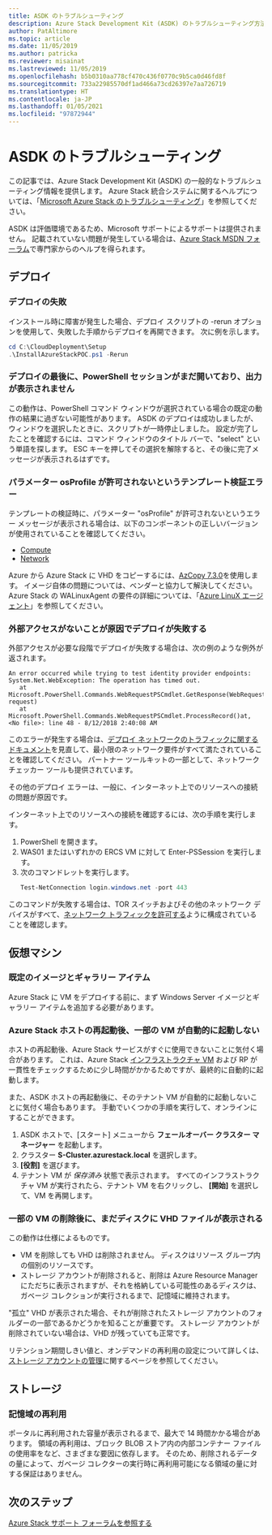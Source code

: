 ```yaml
---
title: ASDK のトラブルシューティング
description: Azure Stack Development Kit (ASDK) のトラブルシューティング方法について説明します。
author: PatAltimore
ms.topic: article
ms.date: 11/05/2019
ms.author: patricka
ms.reviewer: misainat
ms.lastreviewed: 11/05/2019
ms.openlocfilehash: b5b0310aa778cf470c436f0770c9b5ca0d46fd8f
ms.sourcegitcommit: 733a22985570df1ad466a73cd26397e7aa726719
ms.translationtype: HT
ms.contentlocale: ja-JP
ms.lasthandoff: 01/05/2021
ms.locfileid: "97872944"
---
```

# <a name="troubleshoot-the-asdk"></a>ASDK のトラブルシューティング
この記事では、Azure Stack Development Kit (ASDK) の一般的なトラブルシューティング情報を提供します。 Azure Stack 統合システムに関するヘルプについては、「[Microsoft Azure Stack のトラブルシューティング](../operator/azure-stack-troubleshooting.md)」を参照してください。 

ASDK は評価環境であるため、Microsoft サポートによるサポートは提供されません。 記載されていない問題が発生している場合は、[Azure Stack MSDN フォーラム](https://social.msdn.microsoft.com/Forums/azure/home?forum=azurestack)で専門家からのヘルプを得られます。 


## <a name="deployment"></a>デプロイ
### <a name="deployment-failure"></a>デプロイの失敗
インストール時に障害が発生した場合、デプロイ スクリプトの -rerun オプションを使用して、失敗した手順からデプロイを再開できます。 次に例を示します。

  ```powershell
  cd C:\CloudDeployment\Setup
  .\InstallAzureStackPOC.ps1 -Rerun
  ```

### <a name="at-the-end-of-the-deployment-the-powershell-session-is-still-open-and-doesnt-show-any-output"></a>デプロイの最後に、PowerShell セッションがまだ開いており、出力が表示されません
この動作は、PowerShell コマンド ウィンドウが選択されている場合の既定の動作の結果に過ぎない可能性があります。 ASDK のデプロイは成功しましたが、ウィンドウを選択したときに、スクリプトが一時停止しました。 設定が完了したことを確認するには、コマンド ウィンドウのタイトル バーで、"select" という単語を探します。 ESC キーを押してその選択を解除すると、その後に完了メッセージが表示されるはずです。

### <a name="template-validation-error-parameter-osprofile-is-not-allowed"></a>パラメーター osProfile が許可されないというテンプレート検証エラー

テンプレートの検証時に、パラメーター "osProfile" が許可されないというエラー メッセージが表示される場合は、以下のコンポーネントの正しいバージョンが使用されていることを確認してください。

- [Compute](../user/azure-stack-profiles-azure-resource-manager-versions.md#microsoftcompute)
- [Network](../user/azure-stack-profiles-azure-resource-manager-versions.md#microsoftnetwork)

Azure から Azure Stack に VHD をコピーするには、[AzCopy 7.3.0](../user/azure-stack-storage-transfer.md#download-and-install-azcopy)を使用します。 イメージ自体の問題については、ベンダーと協力して解決してください。 Azure Stack の WALinuxAgent の要件の詳細については、「[Azure LinuX エージェント](../operator/azure-stack-linux.md#azure-linux-agent)」を参照してください。

### <a name="deployment-fails-due-to-lack-of-external-access"></a>外部アクセスがないことが原因でデプロイが失敗する
外部アクセスが必要な段階でデプロイが失敗する場合は、次の例のような例外が返されます。

```
An error occurred while trying to test identity provider endpoints: System.Net.WebException: The operation has timed out.
   at Microsoft.PowerShell.Commands.WebRequestPSCmdlet.GetResponse(WebRequest request)
   at Microsoft.PowerShell.Commands.WebRequestPSCmdlet.ProcessRecord()at, <No file>: line 48 - 8/12/2018 2:40:08 AM
```
このエラーが発生する場合は、[デプロイ ネットワークのトラフィックに関するドキュメント](../operator/deployment-networking.md)を見直して、最小限のネットワーク要件がすべて満たされていることを確認してください。 パートナー ツールキットの一部として、ネットワーク チェッカー ツールも提供されています。

その他のデプロイ エラーは、一般に、インターネット上でのリソースへの接続の問題が原因です。

インターネット上でのリソースへの接続を確認するには、次の手順を実行します。

1. PowerShell を開きます。
2. WAS01 またはいずれかの ERCS VM に対して Enter-PSSession を実行します。
3. 次のコマンドレットを実行します。 
   ```powershell
   Test-NetConnection login.windows.net -port 443
   ```

このコマンドが失敗する場合は、TOR スイッチおよびその他のネットワーク デバイスがすべて、[ネットワーク トラフィックを許可する](../operator/azure-stack-network.md)ように構成されていることを確認します。


## <a name="virtual-machines"></a>仮想マシン
### <a name="default-image-and-gallery-item"></a>既定のイメージとギャラリー アイテム
Azure Stack に VM をデプロイする前に、まず Windows Server イメージとギャラリー アイテムを追加する必要があります。

### <a name="after-restarting-my-azure-stack-host-some-vms-dont-automatically-start"></a>Azure Stack ホストの再起動後、一部の VM が自動的に起動しない
ホストの再起動後、Azure Stack サービスがすぐに使用できないことに気付く場合があります。 これは、Azure Stack [インフラストラクチャ VM](asdk-architecture.md#virtual-machine-roles) および RP が一貫性をチェックするために少し時間がかかるためですが、最終的に自動的に起動します。

また、ASDK ホストの再起動後に、そのテナント VM が自動的に起動しないことに気付く場合もあります。 手動でいくつかの手順を実行して、オンラインにすることができます。

1.  ASDK ホストで、[スタート] メニューから **フェールオーバー クラスター マネージャー** を起動します。
2.  クラスター **S-Cluster.azurestack.local** を選択します。
3.  **[役割]** を選びます。
4.  テナント VM が *保存済み* 状態で表示されます。 すべてのインフラストラクチャ VM が実行されたら、テナント VM を右クリックし、 **[開始]** を選択して、VM を再開します。

### <a name="ive-deleted-some-vms-but-still-see-the-vhd-files-on-disk"></a>一部の VM の削除後に、まだディスクに VHD ファイルが表示される 
この動作は仕様によるものです。

* VM を削除しても VHD は削除されません。 ディスクはリソース グループ内の個別のリソースです。
* ストレージ アカウントが削除されると、削除は Azure Resource Manager にただちに表示されますが、それを格納している可能性のあるディスクは、ガベージ コレクションが実行されるまで、記憶域に維持されます。

"孤立" VHD が表示された場合、それが削除されたストレージ アカウントのフォルダーの一部であるかどうかを知ることが重要です。 ストレージ アカウントが削除されていない場合は、VHD が残っていても正常です。

リテンション期間しきい値と、オンデマンドの再利用の設定について詳しくは、[ストレージ アカウントの管理](../operator/azure-stack-manage-storage-accounts.md)に関するページを参照してください。

## <a name="storage"></a>ストレージ
### <a name="storage-reclamation"></a>記憶域の再利用
ポータルに再利用された容量が表示されるまで、最大で 14 時間かかる場合があります。 領域の再利用は、ブロック BLOB ストア内の内部コンテナー ファイルの使用率をなど、さまざまな要因に依存します。 そのため、削除されるデータの量によって、ガベージ コレクターの実行時に再利用可能になる領域の量に対する保証はありません。

## <a name="next-steps"></a>次のステップ
[Azure Stack サポート フォーラムを参照する](https://social.msdn.microsoft.com/Forums/azure/home?forum=azurestack)
